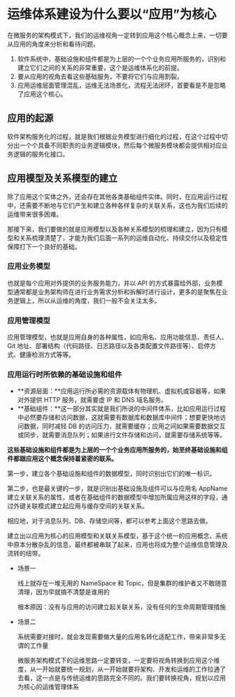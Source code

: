 # 运维体系建设为什么要以“应用”为核心

在微服务的架构模式下，我们的运维视角一定转到应用这个核心概念上来，一切要从应用的角度来分析和看待问题。

1. 软件系统中，基础设施和组件都是为上层的一个个业务应用所服务的，识别和建立它们之间的关系的非常重要，这个是运维体系化的前提。
2. 要从应用的视角去看这些基础服务，不要将它们与应用割裂。
3. 应用运维层面管理混乱，运维无法场景化，流程无法闭环，首要看是不是忽略了应用这个核心。

## 应用的起源

软件架构服务化的过程，就是我们根据业务模型进行细化的过程，在这个过程中切分出一个个具备不同职责的业务逻辑模块，然后每个微服务模块都会提供相对应业务逻辑的服务化接口。

## 应用模型及关系模型的建立

除了应用这个实体之外，还会存在其他各类基础组件实体。同时，在应用运行过程中，还需要不断地与它们产生和建立各种各样复杂的关联关系，这也为我们后续的运维带来很多困难。

那接下来，我们要做的就是应用模型以及各种关系模型的梳理和建立，因为只有模型和关系梳理清楚了，才能为我们后面一系列的运维自动化、持续交付以及稳定性保障打下一个良好的基础。

### 应用业务模型

也就是每个应用对外提供的业务服务能力，并以 API 的方式暴露给外部，业务模型通常都是业务架构师在进行业务需求分析和拆解时进行设计，更多的是聚焦在业务逻辑上，所以从运维的角度，我们一般不会关注太多。

### 应用管理模型

应用管理模型，也就是应用自身的各种属性，如应用名、应用功能信息、责任人、Git 地址、部署结构（代码路径、日志路径以及各类配置文件路径等）、启停方式、健康检测方式等等。

### 应用运行时所依赖的基础设施和组件

- **资源层面：**应用运行所必需的资源载体有物理机、虚拟机或容器等，如果对外提供 HTTP 服务，就需要虚 IP 和 DNS 域名服务。
- **基础组件：**这一部分其实就是我们所说的中间件体系，比如应用运行过程中必然要存储和访问数据，这就需要有数据库和数据库中间件；想要更快地访问数据，同时减轻 DB 的访问压力，就需要缓存；应用之间如果需要数据交互或同步，就需要消息队列；如果进行文件存储和访问，就需要存储系统等等。

**这些基础设施和组件都是为上层的一个个业务应用所服务的，始至终基础设施和组件都跟应用这个概念保持着紧密的联系。**

第一步，建立各个基础设施和组件的数据模型，同时识别出它们的唯一标识。

第二步，也是最关键的一步，就是识别出基础设施及组件可以与应用名 AppName 建立关联关系的属性，或者在基础组件的数据模型中增加所属应用这样的字段，通过外键关联模式建立起应用与缓存空间的关联关系。

相应地，对于消息队列、DB、存储空间等，都可以参考上面这个思路去做。

建立出以应用为核心的应用模型和关联关系模型，基于这个统一的应用概念，系统中原本分散杂乱的信息，最终都被串联了起来，应用也将成为整个运维信息管理及流转的纽带。

- 场景一
    
    线上就存在一堆无用的 NameSpace 和 Topic，但是集群的维护者又不敢随意清理，因为早就搞不清楚是谁用的
    
    根本原因：没有与应用的访问建立起关联关系，没有任何的生命周期管理措施
    
- 场景二
    
    系统需要对接时，就会发现需要做大量的应用名转化适配工作，带来非常多无谓的工作量
    
    微服务架构模式下的运维思路一定要转变，一定要将视角转换到应用这个维度，从一开始就要统一规划，从一开始就要将架构、开发和运维的工作拉通了去看，这一点是与传统运维的思路完全不同的。我们要转换视角，规划以应用为核心的运维管理体系